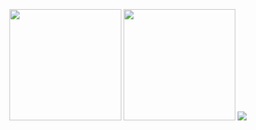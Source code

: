 <div>
  <img width="200" src="https://user-images.githubusercontent.com/45307140/63646854-ce5a2680-c74b-11e9-96aa-657315a92439.png">
  <img width="200" src="https://user-images.githubusercontent.com/45307140/63646875-05303c80-c74c-11e9-8ce2-322107aba7b9.png">
  <img widht="200" src="https://user-images.githubusercontent.com/45307140/63646878-0bbeb400-c74c-11e9-982d-a4aa959d7392.png">
</div>
